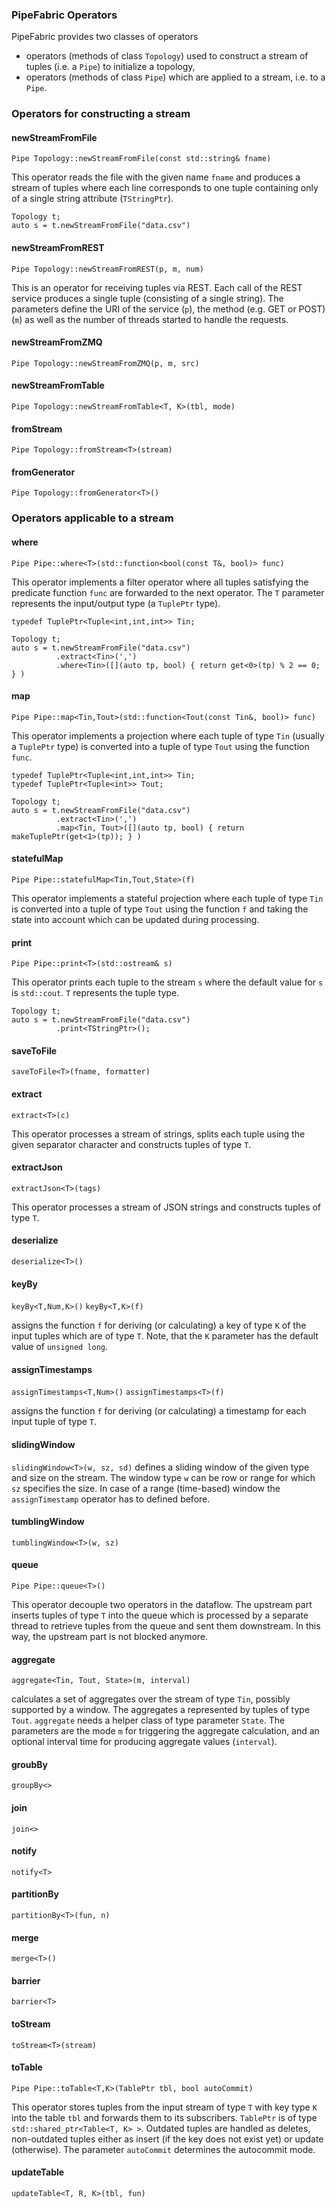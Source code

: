 ### PipeFabric Operators ###

PipeFabric provides two classes of operators
 * operators (methods of class `Topology`) used to construct a stream of tuples (i.e. a `Pipe`) to initialize a topology,
 * operators (methods of class `Pipe`) which are applied to a stream, i.e. to a `Pipe`.

### Operators for constructing a stream ###

#### newStreamFromFile ####

`Pipe Topology::newStreamFromFile(const std::string& fname)`

This operator reads the file with the given name `fname` and produces a stream of tuples where each line corresponds to one tuple containing only of a single string attribute (`TStringPtr`).

```
Topology t;
auto s = t.newStreamFromFile("data.csv")
```

#### newStreamFromREST ####

`Pipe Topology::newStreamFromREST(p, m, num)`

This is an operator for receiving tuples via REST. Each call of the REST service produces a single tuple (consisting of a single string). The parameters define the URI of the service (`p`), the method (e.g. GET or POST) (`m`) as well as the number of threads started to handle the requests.

#### newStreamFromZMQ ####

`Pipe Topology::newStreamFromZMQ(p, m, src)`

#### newStreamFromTable ####

`Pipe Topology::newStreamFromTable<T, K>(tbl, mode)`

#### fromStream ####

`Pipe Topology::fromStream<T>(stream)`

#### fromGenerator ####

`Pipe Topology::fromGenerator<T>()`

### Operators applicable to a stream ###

#### where ####

`Pipe Pipe::where<T>(std::function<bool(const T&, bool)> func)`

This operator implements a filter operator where all tuples satisfying the predicate function `func`
are forwarded to the next operator.
The `T` parameter represents the input/output type (a `TuplePtr` type).

```
typedef TuplePtr<Tuple<int,int,int>> Tin;

Topology t;
auto s = t.newStreamFromFile("data.csv")
          .extract<Tin>(',')
          .where<Tin>([](auto tp, bool) { return get<0>(tp) % 2 == 0; } )
```

#### map ####

`Pipe Pipe::map<Tin,Tout>(std::function<Tout(const Tin&, bool)> func)`

This operator implements a projection where each tuple of type `Tin` (usually a `TuplePtr` type) is converted
into a tuple of type `Tout` using the function `func`.

```
typedef TuplePtr<Tuple<int,int,int>> Tin;
typedef TuplePtr<Tuple<int>> Tout;

Topology t;
auto s = t.newStreamFromFile("data.csv")
          .extract<Tin>(',')
          .map<Tin, Tout>([](auto tp, bool) { return makeTuplePtr(get<1>(tp)); } )
```

#### statefulMap ####

`Pipe Pipe::statefulMap<Tin,Tout,State>(f)`

This operator implements a stateful projection where each tuple of type `Tin` is converted into a tuple of type `Tout` using the function `f` and taking the state into account which can be updated during processing.

#### print ####

`Pipe Pipe::print<T>(std::ostream& s)`

This operator prints each tuple to the stream `s` where the default value for
`s` is `std::cout`. `T` represents the tuple type.

```
Topology t;
auto s = t.newStreamFromFile("data.csv")
          .print<TStringPtr>();
```

#### saveToFile ####

`saveToFile<T>(fname, formatter)`

#### extract #####

`extract<T>(c)`

This operator processes a stream of strings, splits each tuple using the given separator character and constructs tuples of type `T`.

#### extractJson ####

`extractJson<T>(tags)`

This operator processes a stream of JSON strings and constructs tuples of type `T`.

#### deserialize ####

`deserialize<T>()`

#### keyBy ####

`keyBy<T,Num,K>()`
`keyBy<T,K>(f)`

assigns the function `f` for deriving (or calculating) a key of type `K` of the input tuples which are of type `T`. Note, that the `K` parameter has the default value of `unsigned long`.

#### assignTimestamps ####

`assignTimestamps<T,Num>()`
 `assignTimestamps<T>(f)`

assigns the function `f` for deriving (or calculating) a timestamp for each input tuple of type `T`.

#### slidingWindow ####

`slidingWindow<T>(w, sz, sd)`
defines a sliding window of the given type and size on the stream. The window type `w` can be row or range for which `sz` specifies the size. In case of a range (time-based) window the `assignTimestamp` operator has to defined before.

#### tumblingWindow ####

`tumblingWindow<T>(w, sz)`

#### queue ####

`Pipe Pipe::queue<T>()`

This operator decouple two operators in the dataflow. The upstream part inserts tuples of type `T` into the queue which is processed by a separate thread to retrieve tuples from the queue and sent them downstream. In this way, the upstream part is not blocked anymore.

#### aggregate ####

`aggregate<Tin, Tout, State>(m, interval)`

calculates a set of aggregates over the stream of type `Tin`, possibly supported by a window. The aggregates a represented by tuples of type `Tout`. `aggregate` needs a helper class of type parameter `State`. The parameters are the mode `m` for triggering the  aggregate calculation, and an optional interval time for producing aggregate values (`interval`).


#### groubBy #####

`groupBy<>`

#### join ####
`join<>`

#### notify ####

`notify<T>`

#### partitionBy ####

`partitionBy<T>(fun, n)`

#### merge ####

`merge<T>()`

#### barrier ####

`barrier<T>`

#### toStream ####

`toStream<T>(stream)`

#### toTable ####

`Pipe Pipe::toTable<T,K>(TablePtr tbl, bool autoCommit)`

This operator stores tuples from the input stream of type `T` with key type `K` into the table `tbl` and forwards them to its subscribers. `TablePtr` is of type `std::shared_ptr<Table<T, K> >`. Outdated tuples are handled as deletes, non-outdated tuples either as insert (if the key does not exist yet) or update (otherwise). The parameter `autoCommit` determines the autocommit mode.

#### updateTable ####

`updateTable<T, R, K>(tbl, fun)`
